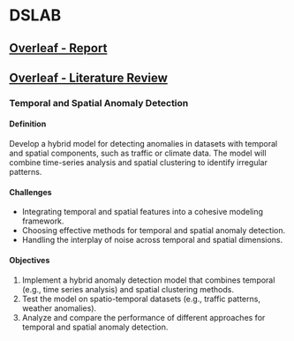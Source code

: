# DSLAB

## [Overleaf - Report](https://www.overleaf.com/read/hmjvccnwkjxb#1b8213)
## [Overleaf - Literature Review](https://www.overleaf.com/read/xnfjbgqsgqnv#0ea0c7)

### Temporal and Spatial Anomaly Detection

#### Definition

Develop a hybrid model for detecting anomalies in datasets with temporal and spatial components, such as traffic or climate data. The model will combine time-series analysis and spatial clustering to identify irregular patterns.  

#### Challenges

* Integrating temporal and spatial features into a cohesive modeling framework.
* Choosing effective methods for temporal and spatial anomaly detection.
* Handling the interplay of noise across temporal and spatial dimensions.

#### Objectives

1. Implement a hybrid anomaly detection model that combines temporal (e.g., time series analysis) and spatial clustering methods.
2. Test the model on spatio-temporal datasets (e.g., traffic patterns, weather anomalies).
3. Analyze and compare the performance of different approaches for temporal and spatial anomaly detection.
